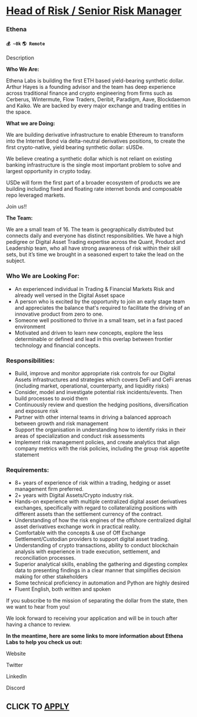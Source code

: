 # [Head of Risk / Senior Risk Manager](https://www.remotewlb.com/apply/head-of-risk-senior-risk-manager-86529)  
### Ethena  
#### `💰 ~0k` `🌎 Remote`  

Description

**Who We Are:**

Ethena Labs is building the first ETH based yield-bearing synthetic dollar. Arthur Hayes is a founding advisor and the team has deep experience across traditional finance and crypto engineering from firms such as Cerberus, Wintermute, Flow Traders, Deribit, Paradigm, Aave, Blockdaemon and Kaiko. We are backed by every major exchange and trading entities in the space.

  

 **What we are Doing:**

We are building derivative infrastructure to enable Ethereum to transform into the Internet Bond via delta-neutral derivatives positions, to create the first crypto-native, yield bearing synthetic dollar: sUSDe.

  

We believe creating a synthetic dollar which is not reliant on existing banking infrastructure is the single most important problem to solve and largest opportunity in crypto today.

  

USDe will form the first part of a broader ecosystem of products we are building including fixed and floating rate internet bonds and composable repo leveraged markets.

  

Join us!!

  

 **The Team:**

We are a small team of 16. The team is geographically distributed but connects daily and everyone has distinct responsibilities. We have a high pedigree or Digital Asset Trading expertise across the Quant, Product and Leadership team, who all have strong awareness of risk within their skill sets, but it’s time we brought in a seasoned expert to take the lead on the subject.

### Who We are Looking For:

  * An experienced individual in Trading & Financial Markets Risk and already well versed in the Digital Asset space
  * A person who is excited by the opportunity to join an early stage team and appreciates the balance that's required to facilitate the driving of an innovative product from zero to one.
  * Someone well positioned to thrive in a small team, set in a fast paced environment 
  * Motivated and driven to learn new concepts, explore the less determinable or defined and lead in this overlap between frontier technology and financial concepts.

### Responsibilities:

  * Build, improve and monitor appropriate risk controls for our Digital Assets infrastructures and strategies which covers DeFi and CeFi arenas (including market, operational, counterparty, and liquidity risks)
  * Consider, model and investigate potential risk incidents/events. Then build processes to avoid them
  * Continuously review and question the hedging positions, diversification and exposure risk
  * Partner with other internal teams in driving a balanced approach between growth and risk management
  * Support the organisation in understanding how to identify risks in their areas of specialization and conduct risk assessments
  * Implement risk management policies, and create analytics that align company metrics with the risk policies, including the group risk appetite statement

### Requirements:

  * 8+ years of experience of risk within a trading, hedging or asset management firm preferred.
  * 2+ years with Digital Assets/Crypto industry risk.
  * Hands-on experience with multiple centralized digital asset derivatives exchanges, specifically with regard to collateralizing positions with different assets than the settlement currency of the contract.
  * Understanding of how the risk engines of the offshore centralized digital asset derivatives exchange work in practical reality.
  * Comfortable with the concepts & use of Off Exchange Settlement/Custodian providers to support digital asset trading.
  * Understanding of crypto transactions, ability to conduct blockchain analysis with experience in trade execution, settlement, and reconciliation processes.
  * Superior analytical skills, enabling the gathering and digesting complex data to presenting findings in a clear manner that simplifies decision making for other stakeholders
  * Some technical proficiency in automation and Python are highly desired
  * Fluent English, both written and spoken

If you subscribe to the mission of separating the dollar from the state, then we want to hear from you!

  

We look forward to receiving your application and will be in touch after having a chance to review.

  

**In the meantime, here are some links to more information about Ethena Labs to help you check us out:**

Website

Twitter

LinkedIn

Discord

  
## CLICK TO [APPLY](https://www.remotewlb.com/apply/head-of-risk-senior-risk-manager-86529)

